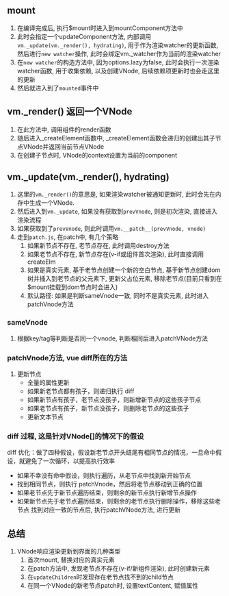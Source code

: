 ## mount
1. 在编译完成后, 执行$mount时进入到mountComponent方法中
2. 此时会指定一个updateComponent方法, 内部调用`vm._update(vm._render(), hydrating)`, 用于作为渲染watcher的更新函数, 然后进行`new watcher`操作, 此时会绑定vm._watcher作为当前的渲染watcher
3. 在`new watcher`的构造方法中, 因为options.lazy为false, 此时会执行一次渲染watcher函数, 用于收集依赖, 以及创建VNode, 后续依赖项更新时也会走这里的更新
4. 然后就进入到了`mounted`事件中

## vm._render() 返回一个VNode
1. 在此方法中, 调用组件的render函数
2. 随后进入_createElement函数中, _createElement函数会递归的创建出其子节点VNode并返回当前节点VNode
3. 在创建子节点时, VNode的context设置为当前的component


## vm._update(vm._render(), hydrating)
1. 这里的`vm._render()`的意思是, 如果渲染watcher被通知更新时, 此时会先在内存中生成一个VNode.
2. 然后进入到`vm._update`, 如果没有获取到`prevVnode`, 则是初次渲染, 直接进入渲染流程
3. 如果获取到了`prevVnode`, 则此时调用`vm.__patch__(prevVnode, vnode)`
4. 走到`patch.js`, 在patch中, 有几个策略
   1. 如果新节点不存在, 老节点存在, 此时调用destroy方法
   2. 如果老节点不存在, 新节点存在(v-if或组件首次渲染), 此时直接调用createElm
   3. 如果是真实元素, 基于老节点创建一个新的空白节点, 基于新节点创建dom树并插入到老节点的父元素下, 更新父占位元素, 移除老节点(目前只看到在$mount挂载到dom节点时会进入)
   4. 默认路径: 如果是判断sameVnode一致, 同时不是真实元素, 此时进入patchVnode方法


### sameVnode 
1. 根据key/tag等判断是否同一个vnode, 判断相同后进入patchVNode方法

### patchVnode方法, vue diff所在的方法
1. 更新节点
   *   全量的属性更新
   *   如果新老节点都有孩子，则递归执行 diff
   *   如果新节点有孩子，老节点没孩子，则新增新节点的这些孩子节点
   *   如果老节点有孩子，新节点没孩子，则删除老节点的这些孩子
   *   更新文本节点

### diff 过程, 这是针对VNode[]的情况下的假设
diff 优化：做了四种假设，假设新老节点开头结尾有相同节点的情况，一旦命中假设，就避免了一次循环，以提高执行效率
* 如果不幸没有命中假设，则执行遍历，从老节点中找到新开始节点
* 找到相同节点，则执行 patchVnode，然后将老节点移动到正确的位置
* 如果老节点先于新节点遍历结束，则剩余的新节点执行新增节点操作
* 如果新节点先于老节点遍历结束，则剩余的老节点执行删除操作，移除这些老节点
找到对应一致的节点后, 执行patchVNode方法, 进行更新


## 总结
1. VNode响应渲染更新到界面的几种类型
   1. 首次mount, 替换对应的真实元素
   2. 在patch方法中, 发现老节点不存在(v-if/新组件渲染), 此时创建新元素
   3. 在`updateChildren`时发现存在老节点找不到的child节点
   4. 在同一个VNode的新老节点patch时, 设置textContent, 赋值属性
